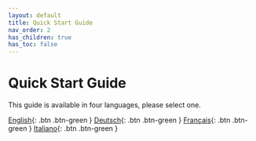 ```yaml
---
layout: default
title: Quick Start Guide
nav_order: 2
has_children: true
has_toc: false
---
```


# Quick Start Guide
This guide is available in four languages, please select one.

[English](https://hslu-ige-laes.github.io/StromGTPublic/docs/quickStartGuide/en/){: .btn .btn-green }
[Deutsch](https://hslu-ige-laes.github.io/lStromGTPublic/docs/quickStartGuide/de/){: .btn .btn-green }
[Français](https://hslu-ige-laes.github.io/StromGTPublic/docs/quickStartGuide/fr/){: .btn .btn-green }
[Italiano](https://hslu-ige-laes.github.io/StromGTPublic/docs/quickStartGuide/it/){: .btn .btn-green } 
